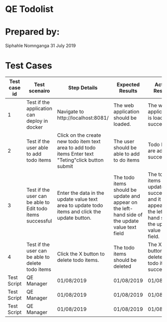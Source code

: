 <h1>QE Todolist</h1>
<h1>Prepared by: </h1>
Siphahle Nomnganga
31 July 2019
<h1>Test Cases</h1>

 
Test case id | Test scenairo           | Step Details           | Expected Results| Actual Results| Pass/Fail/Not executed/Suspended
------------ | -------------  | ------------  | ------------  | ------------  | ------------
1|  Test if the application can deploy in docker | Navigate to http://localhost:8081/ | The web application should be loaded.| The web application is loaded successful| Pass 
2|  Test if the user able to add todo items | Click on the create new todo item text area to add todo items Enter text "Teting"click button submit | The user should be able to add to do items| Todo Items are added successful| Pass 
3|  Test if the user can be able to Edit todo items successful | Enter the data in the update value text area to update todo items and click the update button. | The todo items should be update and appear on the left-hand side of the update value text field| The todo items is updated successful and it appears on the left-hand side of the update value text field.| Pass
4|  Test if the user can be able to delete todo items  | Click the X button to delete todo items. | The todo items should be deleted | The X button delete the todo items successful. | Pass
Test Script|  QE Manager | 01/08/2019 | 01/08/2019| 01/08/2019| 01/08/2019
Test Script|  QE Manager | 01/08/2019 | 01/08/2019| 01/08/2019| 01/08/2019
Test Script|  QE Manager | 01/08/2019 | 01/08/2019| 01/08/2019| 01/08/2019


